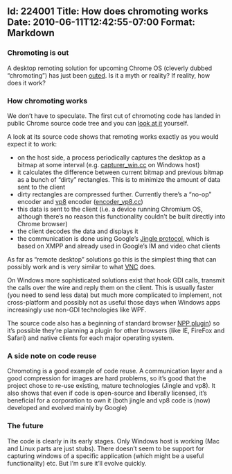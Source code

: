 Id: 224001
Title: How does chromoting works
Date: 2010-06-11T12:42:55-07:00
Format: Markdown
--------------
### Chromoting is out

A desktop remoting solution for upcoming Chrome OS (cleverly dubbed
“chromoting”) has just been
[outed](http://www.engadget.com/2010/06/11/google-adding-chromoting-remote-desktop-functionality-to-chome/).
Is it a myth or reality? If reality, how does it work?

### How chromoting works

We don’t have to speculate. The first cut of chromoting code has landed
in public Chrome source code tree and you can [look at
it](http://src.chromium.org/svn/trunk/src/remoting/) yourself.

A look at its source code shows that remoting works exactly as you would
expect it to work:

-   on the host side, a process periodically captures the desktop as a
    bitmap at some interval (e.g.
    [capturer\_win.cc](http://src.chromium.org/svn/trunk/src/remoting/host/capturer_win.cc)
    on Windows host)
-   it calculates the difference between current bitmap and previous
    bitmap as a bunch of “dirty” rectangles. This is to minimize the
    amount of data sent to the client
-   dirty rectangles are compressed further. Currently there’s a “no-op”
    encoder and [vp8](http://en.wikipedia.org/wiki/VP8) encoder
    ([encoder\_vp8.cc](http://src.chromium.org/svn/trunk/src/remoting/base/encoder_vp8.cc))
-   this data is sent to the client (i.e. a device running Chromium OS,
    although there’s no reason this functionality couldn’t be built
    directly into Chrome browser)
-   the client decodes the data and displays it
-   the communication is done using Google’s [Jingle
    protocol](http://en.wikipedia.org/wiki/Jingle_(protocol)), which is
    based on XMPP and already used in Google’s IM and video chat clients

As far as “remote desktop” solutions go this is the simplest thing that
can possibly work and is very similar to what
[VNC](http://en.wikipedia.org/wiki/Virtual_Network_Computing) does.

On Windows more sophisticated solutions exist that hook GDI calls,
transmit the calls over the wire and reply them on the client. This is
usually faster (you need to send less data) but much more complicated to
implement, not cross-platform and possibly not as useful those days when
Windows apps increasingly use non-GDI technologies like WPF.

The source code also has a beginning of standard browser [NPP
plugin](http://src.chromium.org/svn/trunk/src/remoting/client/plugin/))
so it’s possible they’re planning a plugin for other browsers (like IE,
FireFox and Safari) and native clients for each major operating system.

### A side note on code reuse

Chromoting is a good example of code reuse. A communication layer and a
good compression for images are hard problems, so it’s good that the
project chose to re-use existing, mature technologies (Jingle and vp8).
It also shows that even if code is open-source and liberally licensed,
it’s beneficial for a corporation to own it (both jingle and vp8 code is
(now) developed and evolved mainly by Google)

### The future

The code is clearly in its early stages. Only Windows host is working
(Mac and Linux parts are just stubs). There doesn’t seem to be support
for capturing windows of a specific application (which might be a useful
functionality) etc. But I’m sure it’ll evolve quickly.
